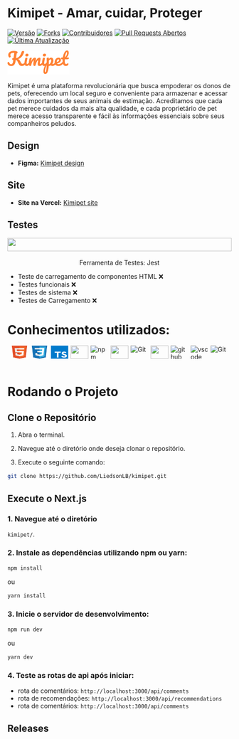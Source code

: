 # Kimipet - Amar, cuidar, Proteger

[![Versão](https://img.shields.io/github/v/release/LiedsonLB/kimipet)](https://github.com/LiedsonLB/kimipet/releases)
[![Forks](https://img.shields.io/github/forks/LiedsonLB/kimipet)](https://github.com/LiedsonLB/kimipet/network/members)
[![Contribuidores](https://img.shields.io/github/contributors/LiedsonLB/kimipet)](https://github.com/LiedsonLB/kimipet/graphs/contributors)
[![Pull Requests Abertos](https://img.shields.io/github/issues-pr/LiedsonLB/kimipet)](https://github.com/LiedsonLB/kimipet/pulls)
[![Última Atualização](https://img.shields.io/github/last-commit/LiedsonLB/kimipet)](https://github.com/LiedsonLB/kimipet/commits/master)

![NeoBoard](/public/img/logo-kimipet-text-orange.png)

Kimipet é uma plataforma revolucionária que busca empoderar os donos de pets, oferecendo um local seguro e conveniente para armazenar e acessar dados importantes de seus animais de estimação. Acreditamos que cada pet merece cuidados da mais alta qualidade, e cada proprietário de pet merece acesso transparente e fácil às informações essenciais sobre seus companheiros peludos.

## Design

- **Figma:** [Kimipet design](https://www.figma.com/proto/QW6j6oDqQlIWFgJog8lOmq/Kimipet?node-id=1430-14466&t=2lToKUe9o1lHr4Yb-1&starting-point-node-id=1430%3A14466)

## Site

- **Site na Vercel:** [Kimipet site](https://kimipet-liedsonlb-liedsonlbs-projects.vercel.app)

## Testes
 <img src="https://cdn.jsdelivr.net/gh/devicons/devicon@latest/icons/jest/jest-plain.svg"  height="30" width="40" style="margin: 0 auto; width: 100%"/>
<br />
<p style="text-align: center">Ferramenta de Testes: Jest</p>

- Teste de carregamento de componentes HTML ❌
- Testes funcionais ❌
- Testes de sistema ❌
- Testes de Carregamento ❌

# Conhecimentos utilizados:
<div style="display: flex; flex-wrap: wrap; gap: 5px; justify-content:center">
  <img src="https://raw.githubusercontent.com/devicons/devicon/master/icons/html5/html5-original.svg" alt="HTML" height="30" width="40">
  <img src="https://raw.githubusercontent.com/devicons/devicon/master/icons/css3/css3-original.svg" alt="CSS" height="30" width="40">
  <img src="https://raw.githubusercontent.com/devicons/devicon/master/icons/typescript/typescript-plain.svg" alt="typescript" height="30" width="40">
  <img src="https://cdn.jsdelivr.net/gh/devicons/devicon/icons/nextjs/nextjs-original.svg" height="30" width="40">
  <img src="https://cdn.jsdelivr.net/gh/devicons/devicon/icons/npm/npm-original-wordmark.svg" alt="npm" height="30" width="40">
  <img src="https://cdn.jsdelivr.net/gh/devicons/devicon/icons/figma/figma-original.svg" height="30" width="40">        
  <img src="https://cdn.jsdelivr.net/gh/devicons/devicon/icons/tailwindcss/tailwindcss-original.svg" alt="Git" height="30" width="40"/> 
  <img src="https://cdn.jsdelivr.net/gh/devicons/devicon@latest/icons/jest/jest-plain.svg"  height="30" width="40"/> 
  <img src="https://cdn.jsdelivr.net/gh/devicons/devicon/icons/github/github-original.svg" alt="github" height="30" width="40">
  <img src="https://cdn.jsdelivr.net/gh/devicons/devicon/icons/vscode/vscode-original.svg" alt="vscode" height="30" width="40">
  <img src="https://cdn.jsdelivr.net/gh/devicons/devicon/icons/git/git-original.svg" alt="Git" height="30" width="40"/>
</div>
<br />

# Rodando o Projeto

## Clone o Repositório

1. Abra o terminal.

2. Navegue até o diretório onde deseja clonar o repositório.

3. Execute o seguinte comando:

```bash
git clone https://github.com/LiedsonLB/kimipet.git
```

## Execute o Next.js

### 1. Navegue até o diretório<br/>
`kimipet/`.
### 2. Instale as dependências utilizando npm ou yarn:
``` bash
npm install
```
ou
``` bash
yarn install
```

### 3. Inicie o servidor de desenvolvimento:
``` bash
npm run dev
```
ou
``` bash
yarn dev
```

### 4. Teste as rotas de api após iniciar:
- rota de comentários:
`http://localhost:3000/api/comments`
- rota de recomendações:
`http://localhost:3000/api/recommendations`
- rota de comentários:
`http://localhost:3000/api/comments`

## Releases